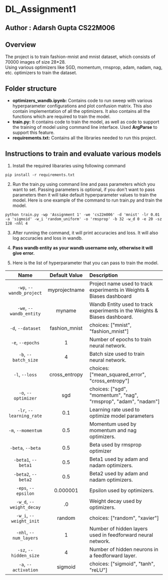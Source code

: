 # DL_Assignment1
## Author : Adarsh Gupta CS22M006
## Overview
The project is to train fashion-mnist and mnist dataset, which consists of 70000 images of size 28*28.     
Using various optimizers like SGD, momentum, rmsprop, adam, nadam, nag, etc. optimizers to train the dataset.

## Folder structure
* **optimizers_wandb.ipynb:** Contains code to run sweep with various hyperparameter configurations and plot confusion matrix. This also contain implementation of all the optimizers. It also contains all the functions which are required to train the model.
* **train.py:** It contains code to train the model, as well as code to support the training of model using command line interface. Used **ArgParse** to support this feature.
* **requirements.txt:** Contains all the libraries needed to run this project.
 
## Instructions to train and evaluate various models

1. Install the required libararies using following command

`
pip install -r requirements.txt
`

2. Run the train.py using command line and pass parameters which you want to set. Passing parameters is optional, if you don't want to pass parameters then it will take default hyperparameter values to train the model.
Here is one example of the command to run train.py and train the model.

`
python train.py -wp 'Assignment 1' -we 'cs22m006' -d 'mnist' -lr 0.01 -a 'sigmoid' -w_i 'random_uniform' -o 'rmsprop' -b 32 -w_d 0 -e 20 -sz 128 -nhl 4
`

3. After running the command, it will print accuracies and loss. It will also log accuracies and loss in wandb.

4. **Pass wandb entity as your wandb username only, otherwise it will give error.**

5. Here is the list of hyperparameter that you can pass to train the model.

| Name | Default Value | Description |
| :---: | :-------------: | :----------- |
| `-wp`, `--wandb_project` | myprojectname | Project name used to track experiments in Weights & Biases dashboard |
| `-we`, `--wandb_entity` | myname  | Wandb Entity used to track experiments in the Weights & Biases dashboard. |
| `-d`, `--dataset` | fashion_mnist | choices:  ["mnist", "fashion_mnist"] |
| `-e`, `--epochs` | 1 |  Number of epochs to train neural network.|
| `-b`, `--batch_size` | 4 | Batch size used to train neural network. | 
| `-l`, `--loss` | cross_entropy | choices:  ["mean_squared_error", "cross_entropy"] |
| `-o`, `--optimizer` | sgd | choices:  ["sgd", "momentum", "nag", "rmsprop", "adam", "nadam"] | 
| `-lr`, `--learning_rate` | 0.1 | Learning rate used to optimize model parameters | 
| `-m`, `--momentum` | 0.5 | Momentum used by momentum and nag optimizers. |
| `-beta`, `--beta` | 0.5 | Beta used by rmsprop optimizer | 
| `-beta1`, `--beta1` | 0.5 | Beta1 used by adam and nadam optimizers. | 
| `-beta2`, `--beta2` | 0.5 | Beta2 used by adam and nadam optimizers. |
| `-eps`, `--epsilon` | 0.000001 | Epsilon used by optimizers. |
| `-w_d`, `--weight_decay` | .0 | Weight decay used by optimizers. |
| `-w_i`, `--weight_init` | random | choices:  ["random", "xavier"] | 
| `-nhl`, `--num_layers` | 1 | Number of hidden layers used in feedforward neural network. | 
| `-sz`, `--hidden_size` | 4 | Number of hidden neurons in a feedforward layer. |
| `-a`, `--activation` | sigmoid | choices:  ["sigmoid", "tanh", "reLU"] |
